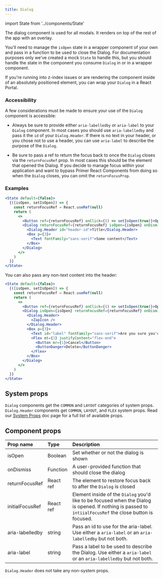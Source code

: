 ```yaml
---
title: Dialog
---
```

import State from '../components/State'

The dialog component is used for all modals. It renders on top of the rest of the app with an overlay.

You'll need to manage the `isOpen` state in a wrapper component of your own and pass in a function to be used to close the Dialog. For documentation purposes only we've created a mock `State` to handle this, but you should handle the state in the component you consume `Dialog` in or in a wrapper component.

If you're running into z-index issues or are rendering the component inside of an absolutely positioned element, you can wrap your `Dialog` in a React Portal.

### Accessibility

A few considerations must be made to ensure your use of the `Dialog` component is accessible:

- Always be sure to provide either `aria-labelledby` or `aria-label` to your `Dialog` component. In most cases you should use `aria-labelledby` and pass it the `id` of your `Dialog.Header`. If there is no text in your header, or you chose not to use a header, you can use `aria-label` to describe the purpose of the `Dialog`.

- Be sure to pass a ref to return the focus back to once the `Dialog` closes via the `returnFocusRef` prop. In most cases this should be the element that opened the Dialog. If you decide to manage focus within your application and want to bypass Primer React Components from doing so when the `Dialog` closes, you can omit the `returnFocusProp`.

### Examples

```jsx live
<State default={false}>
  {([isOpen, setIsOpen]) => {
    const returnFocusRef = React.useRef(null)
    return (
      <>
        <Button ref={returnFocusRef} onClick={() => setIsOpen(true)}>Open</Button>
        <Dialog returnFocusRef={returnFocusRef} isOpen={isOpen} onDismiss={() => setIsOpen(false)} aria-labelledby="header-id">
          <Dialog.Header id="header-id">Title</Dialog.Header>
          <Box p={3}>
            <Text fontFamily="sans-serif">Some content</Text>
          </Box>
        </Dialog>
      </>
    )
  }}
</State>
```


You can also pass any non-text content into the header:

```jsx live
<State default={false}>
  {([isOpen, setIsOpen]) => {
    const returnFocusRef = React.useRef(null)
    return (
      <>
        <Button ref={returnFocusRef} onClick={() => setIsOpen(true)}>Open</Button>
        <Dialog isOpen={isOpen} returnFocusRef={returnFocusRef} onDismiss={() => setIsOpen(false)} aria-labelledby="label">
          <Dialog.Header>
            <ZapIcon />
          </Dialog.Header>
          <Box p={3}>
            <Text id="label" fontFamily="sans-serif">Are you sure you'd like to delete this issue?</Text>
            <Flex mt={3} justifyContent="flex-end">
              <Button mr={1}>Cancel</Button>
              <ButtonDanger>Delete</ButtonDanger>
            </Flex>
          </Box>
        </Dialog>
      </>
    )
  }}
</State>
```

## System props

`Dialog` components get the `COMMON` and `LAYOUT` categories of system props. `Dialog.Header` components get `COMMON`, `LAYOUT`, and `FLEX` system props. Read our [System Props](/system-props) doc page for a full list of available props.

## Component props

| Prop name | Type | Description |
| :- | :- | :- |
| isOpen | Boolean | Set whether or not the dialog is shown |
| onDismiss | Function | A user-provided function that should close the dialog |
| returnFocusRef | React ref | The element to restore focus back to after the `Dialog` is closed |
| initialFocusRef | React ref | Element inside of the `Dialog` you'd like to be focused when the Dialog is opened. If nothing is passed to `intiialFocusRef` the close button is focused. |
| aria-labelledby | string | Pass an id to use for the aria-label. Use either a `aria-label` or an `aria-labelledby` but not both.  |
| aria-label | string | Pass a label to be used to describe the Dialog. Use either a `aria-label` or an `aria-labelledby` but not both. |

`Dialog.Header` does not take any non-system props.
